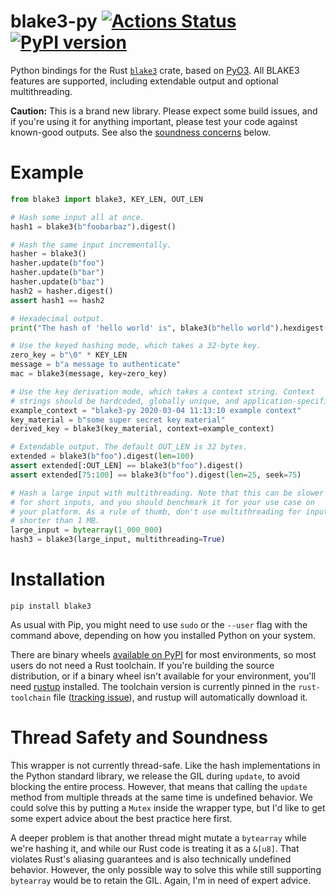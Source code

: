 # blake3-py [![Actions Status](https://github.com/oconnor663/blake3-py/workflows/tests/badge.svg)](https://github.com/oconnor663/blake3-py/actions) [![PyPI version](https://badge.fury.io/py/blake3.svg)](https://pypi.python.org/pypi/blake3)

Python bindings for the Rust [`blake3`](https://crates.io/crates/blake3)
crate, based on [PyO3](https://github.com/PyO3/pyo3). All BLAKE3
features are supported, including extendable output and optional
multithreading.

**Caution:** This is a brand new library. Please expect some build
issues, and if you're using it for anything important, please test your
code against known-good outputs. See also the [soundness
concerns](#thread-safety-and-soundness) below.

# Example

```python
from blake3 import blake3, KEY_LEN, OUT_LEN

# Hash some input all at once.
hash1 = blake3(b"foobarbaz").digest()

# Hash the same input incrementally.
hasher = blake3()
hasher.update(b"foo")
hasher.update(b"bar")
hasher.update(b"baz")
hash2 = hasher.digest()
assert hash1 == hash2

# Hexadecimal output.
print("The hash of 'hello world' is", blake3(b"hello world").hexdigest())

# Use the keyed hashing mode, which takes a 32-byte key.
zero_key = b"\0" * KEY_LEN
message = b"a message to authenticate"
mac = blake3(message, key=zero_key)

# Use the key derivation mode, which takes a context string. Context
# strings should be hardcoded, globally unique, and application-specific.
example_context = "blake3-py 2020-03-04 11:13:10 example context"
key_material = b"some super secret key material"
derived_key = blake3(key_material, context=example_context)

# Extendable output. The default OUT_LEN is 32 bytes.
extended = blake3(b"foo").digest(len=100)
assert extended[:OUT_LEN] == blake3(b"foo").digest()
assert extended[75:100] == blake3(b"foo").digest(len=25, seek=75)

# Hash a large input with multithreading. Note that this can be slower
# for short inputs, and you should benchmark it for your use case on
# your platform. As a rule of thumb, don't use multithreading for inputs
# shorter than 1 MB.
large_input = bytearray(1_000_000)
hash3 = blake3(large_input, multithreading=True)
```

# Installation

```
pip install blake3
```

As usual with Pip, you might need to use `sudo` or the `--user` flag
with the command above, depending on how you installed Python on your
system.

There are binary wheels [available on
PyPI](https://pypi.org/project/blake3/#files) for most environments, so
most users do not need a Rust toolchain. If you're building the source
distribution, or if a binary wheel isn't available for your environment,
you'll need [rustup](https://rustup.rs/) installed. The toolchain
version is currently pinned in the `rust-toolchain` file ([tracking
issue](https://github.com/oconnor663/blake3-py/issues/3)), and rustup
will automatically download it.

# Thread Safety and Soundness

This wrapper is not currently thread-safe. Like the hash implementations
in the Python standard library, we release the GIL during `update`, to
avoid blocking the entire process. However, that means that calling the
`update` method from multiple threads at the same time is undefined
behavior. We could solve this by putting a `Mutex` inside the wrapper
type, but I'd like to get some expert advice about the best practice
here first.

A deeper problem is that another thread might mutate a `bytearray` while
we're hashing it, and while our Rust code is treating it as a `&[u8]`.
That violates Rust's aliasing guarantees and is also technically
undefined behavior. However, the only possible way to solve this while
still supporting `bytearray` would be to retain the GIL. Again, I'm in
need of expert advice.
